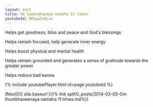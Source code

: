 ```yaml
---
layout: post
title: Om Subandhavaya namaha 11 times
youtubeId: NR3pwIaDLac
---
```

 
 
Helps get goodness, bliss and peace and God's blessings
 
Helps remain focused, help generate inner energy 
 
Helps boost physical and mental health 
 
Helps remain grounded and generates a sense of gratitude towards the greater power 
 
Helps reduce bad karma
 
 
 
 


{% include youtubePlayer.html id=page.youtubeId %}
 
[Next]({{ site.baseurl }}{% link  split1/_posts/2014-03-05-Om thumbhaveenaya namaha 11 times.md%})
 
